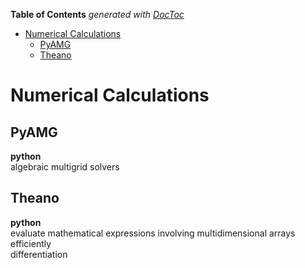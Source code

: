 **Table of Contents**  *generated with [DocToc](http://doctoc.herokuapp.com/)*

- [Numerical Calculations](#numerical-calculations)
	- [PyAMG](#pyamg)
	- [Theano](#theano)

Numerical Calculations
======================

PyAMG
-----
__python__  
algebraic multigrid solvers  

Theano
------
__python__  
evaluate mathematical expressions involving multidimensional arrays efficiently  
differentiation  
